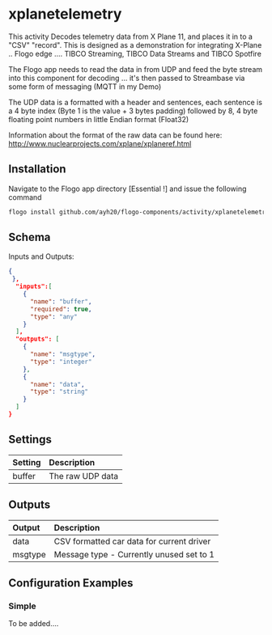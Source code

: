 # xplanetelemetry
This activity Decodes telemetry data from X Plane 11, and places it in to a "CSV" "record". 
This is designed as a demonstration for integrating X-Plane .. Flogo edge .... TIBCO Streaming, TIBCO Data Streams and TIBCO Spotfire

The Flogo app needs to read the data in from UDP and feed the byte stream into this component for decoding ... it's then passed to Streambase via some form of messaging (MQTT in my Demo)

The UDP data is a formatted with a header and sentences, each sentence is a 4 byte index (Byte 1 is the value + 3 bytes padding) followed by 8, 4 byte floating point numbers in little Endian format (Float32)

Information about the format of the raw data can be found here: http://www.nuclearprojects.com/xplane/xplaneref.html

## Installation

Navigate to the Flogo app directory [Essential !] and issue the following command

```bash
flogo install github.com/ayh20/flogo-components/activity/xplanetelemetry
```

## Schema
Inputs and Outputs: 

```json
{
 },
  "inputs":[
    {
      "name": "buffer",
      "required": true,
      "type": "any"
    }
  ],
  "outputs": [
    {
      "name": "msgtype",
      "type": "integer"
    },
    {
      "name": "data",
      "type": "string"
    }
  ]
}
```

## Settings
| Setting     | Description       |
|:------------|:------------------|
| buffer      | The raw UDP data   |

## Outputs
| Output      | Description                                 |
|:------------|:--------------------------------------------|
| data        | CSV formatted car data for current driver   |
| msgtype     | Message type - Currently unused set to 1    |

## Configuration Examples
### Simple
To be added....
